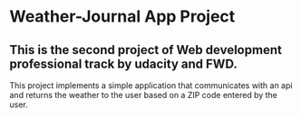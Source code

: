 # Weather-Journal App Project

## This is the second project of Web development professional track by udacity and FWD.
This project implements a simple application that communicates with an api and returns the weather to the user based on a ZIP code entered by the user.
